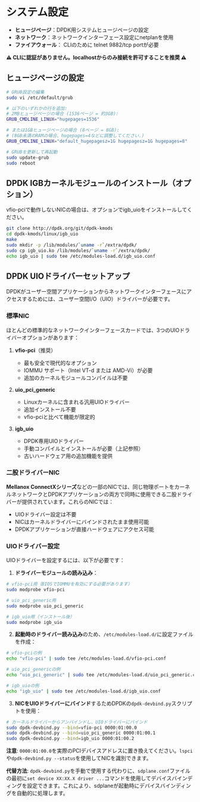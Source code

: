 # システム設定

- **ヒュージページ**：DPDK用システムヒュージページの設定
- **ネットワーク**：ネットワークインターフェース設定にnetplanを使用
- **ファイアウォール**： CLIのために telnet 9882/tcp portが必要 

**⚠️ CLIに認証がありません。localhostからのみ接続を許可することを推奨 ⚠️**

## ヒュージページの設定
```bash
# GRUB設定の編集
sudo vi /etc/default/grub

# 以下のいずれかの行を追加:
# 2MBヒュージページの場合 (1536ページ = 約3GB):
GRUB_CMDLINE_LINUX="hugepages=1536"

# または1GBヒュージページの場合 (8ページ = 8GB):
# (8GB未満のRAMの場合、hugepages=4などに調整してください.)
GRUB_CMDLINE_LINUX="default_hugepagesz=1G hugepagesz=1G hugepages=8"

# GRUBを更新して再起動
sudo update-grub
sudo reboot
```

## DPDK IGBカーネルモジュールのインストール（オプション）

vfio-pciで動作しないNICの場合は、オプションでigb_uioをインストールしてください。

```bash
git clone http://dpdk.org/git/dpdk-kmods
cd dpdk-kmods/linux/igb_uio
make
sudo mkdir -p /lib/modules/`uname -r`/extra/dpdk/
sudo cp igb_uio.ko /lib/modules/`uname -r`/extra/dpdk/
echo igb_uio | sudo tee /etc/modules-load.d/igb_uio.conf
```

## DPDK UIOドライバーセットアップ

DPDKがユーザー空間アプリケーションからネットワークインターフェースにアクセスするためには、ユーザー空間I/O（UIO）ドライバーが必要です。

### 標準NIC

ほとんどの標準的なネットワークインターフェースカードでは、3つのUIOドライバーオプションがあります：

1. **vfio-pci**（推奨）
   - 最も安全で現代的なオプション
   - IOMMU サポート（Intel VT-d または AMD-Vi）が必要
   - 追加のカーネルモジュールコンパイルは不要

2. **uio_pci_generic**
   - Linuxカーネルに含まれる汎用UIOドライバー
   - 追加インストール不要
   - vfio-pciと比べて機能が限定的

3. **igb_uio**
   - DPDK専用UIOドライバー
   - 手動コンパイルとインストールが必要（上記参照）
   - 古いハードウェア用の追加機能を提供

### 二股ドライバーNIC

**Mellanox ConnectXシリーズ**などの一部のNICでは、同じ物理ポートをカーネルネットワークとDPDKアプリケーションの両方で同時に使用できる二股ドライバーが提供されています。これらのNICでは：

- UIOドライバー設定は不要
- NICはカーネルドライバーにバインドされたまま使用可能
- DPDKアプリケーションが直接ハードウェアにアクセス可能

### UIOドライバー設定

UIOドライバーを設定するには、以下が必要です：

1. **ドライバーモジュールの読み込み**：
```bash
# vfio-pci用（BIOSでIOMMUを有効にする必要があります）
sudo modprobe vfio-pci

# uio_pci_generic用
sudo modprobe uio_pci_generic

# igb_uio用（インストール後）
sudo modprobe igb_uio
```

2. **起動時のドライバー読み込み**のため、`/etc/modules-load.d/`に設定ファイルを作成：
```bash
# vfio-pciの例
echo "vfio-pci" | sudo tee /etc/modules-load.d/vfio-pci.conf

# uio_pci_genericの例
echo "uio_pci_generic" | sudo tee /etc/modules-load.d/uio_pci_generic.conf

# igb_uioの例
echo "igb_uio" | sudo tee /etc/modules-load.d/igb_uio.conf
```

3. **NICをUIOドライバーにバインド**するためDPDKの`dpdk-devbind.py`スクリプトを使用：
```bash
# カーネルドライバーからアンバインドし、UIOドライバーにバインド
sudo dpdk-devbind.py --bind=vfio-pci 0000:01:00.0
sudo dpdk-devbind.py --bind=uio_pci_generic 0000:01:00.1  
sudo dpdk-devbind.py --bind=igb_uio 0000:01:00.2
```

**注意**: `0000:01:00.0`を実際のPCIデバイスアドレスに置き換えてください。`lspci`や`dpdk-devbind.py --status`を使用してNICを識別できます。

**代替方法**: `dpdk-devbind.py`を手動で使用する代わりに、`sdplane.conf`ファイルの最初に`set device XX:XX.X driver ...`コマンドを使用してデバイスバインディングを設定できます。これにより、sdplaneが起動時にデバイスバインディングを自動的に処理します。